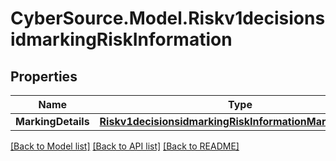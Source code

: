 # CyberSource.Model.Riskv1decisionsidmarkingRiskInformation
## Properties

Name | Type | Description | Notes
------------ | ------------- | ------------- | -------------
**MarkingDetails** | [**Riskv1decisionsidmarkingRiskInformationMarkingDetails**](Riskv1decisionsidmarkingRiskInformationMarkingDetails.md) |  | [optional] 

[[Back to Model list]](../README.md#documentation-for-models) [[Back to API list]](../README.md#documentation-for-api-endpoints) [[Back to README]](../README.md)

